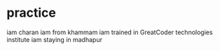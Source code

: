 # practice
iam charan 
iam from khammam 
iam trained in GreatCoder technologies institute
iam staying in madhapur
